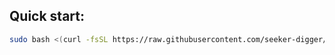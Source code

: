 ## Quick start: 
```bash
sudo bash <(curl -fsSL https://raw.githubusercontent.com/seeker-digger/stream_alert_bot/master/install.sh)
```
